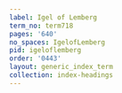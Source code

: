 ```yaml
---
label: Igel of Lemberg
term_no: term718
pages: '640'
no_spaces: IgelofLemberg
pid: igeloflemberg
order: '0443'
layout: generic_index_term
collection: index-headings
---
```

